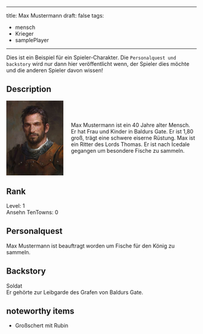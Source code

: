 
---
title: Max Mustermann
draft: false
tags:
  - mensch
  - Krieger
  - samplePlayer
---

Dies ist ein Beispiel für ein Spieler-Charakter. Die ```Personalquest und backstory``` wird nur dann hier veröffentlicht wenn, der Spieler dies möchte und die anderen Spieler davon wissen! 


## Description

<div style="display: flex; align-items: center;">
  <img src="../images/862421d9b2f00ab5705467ca4f66b3b6.jpg" alt="Descriptive text for the image" style="width: 30%; height: auto;"/>
  <p style="margin-left: 20px;">Max Mustermann ist ein 40 Jahre alter Mensch. Er hat Frau und Kinder in Baldurs Gate. Er ist 1,80 groß, trägt eine schwere eiserne Rüstung. Max ist ein Ritter des Lords Thomas. Er ist nach Icedale gegangen um besondere Fische zu sammeln. </p>
</div>


## Rank
Level: 1 <br>
Ansehn TenTowns: 0
## Personalquest
Max Mustermann ist beauftragt worden um Fische für den König zu sammeln. 
## Backstory
Soldat <br>
Er gehörte zur Leibgarde des Grafen von Baldurs Gate. 
## noteworthy items

- Großschert mit Rubin 

